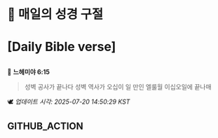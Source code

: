 # 🙏 매일의 성경 구절
# [Daily Bible verse]
##
<!-- START_BIBLE_VERSE -->
📖 **느헤미야 6:15**
> 성벽 공사가 끝나다 성벽 역사가 오십이 일 만인 엘룰월 이십오일에 끝나매

🕊️ _업데이트 시각: 2025-07-20 14:50:29 KST_
  <!-- END_BIBLE_VERSE -->
## GITHUB_ACTION
